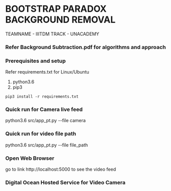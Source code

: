 # BOOTSTRAP PARADOX BACKGROUND REMOVAL

TEAMNAME - IIITDM
TRACK - UNACADEMY

### Refer Background Subtraction.pdf for algorithms and approach

### Prerequisites and setup

Refer requirements.txt for Linux/Ubuntu

1. python3.6
2. pip3
```
pip3 install -r requirements.txt

```

### Quick run for Camera live feed
python3.6 src/app_pt.py --file camera

### Quick run for video file path
python3.6 src/app_pt.py --file file_path

### Open Web Browser
go to link http://localhost:5000 to see the video feed

### Digital Ocean Hosted Service for Video Camera   

<!-- ### Live Stream Link (Digital Ocean)

http://165.22.219.154:5000/stream (slower due to no GPU availability)
 -->


